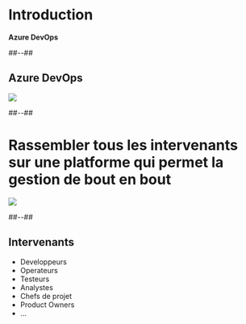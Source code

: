 <!-- .slide: class="transition" -->

# Introduction 
**Azure DevOps**

##--##

## Azure DevOps

![](./assets/images/services/all.png)

##--##

# Rassembler tous les intervenants sur une platforme qui permet la gestion de bout en bout

![](./assets/images/intro/Azure-DevOps.png)


##--##
## Intervenants

- Developpeurs
- Operateurs
- Testeurs
- Analystes
- Chefs de projet
- Product Owners
- ...
